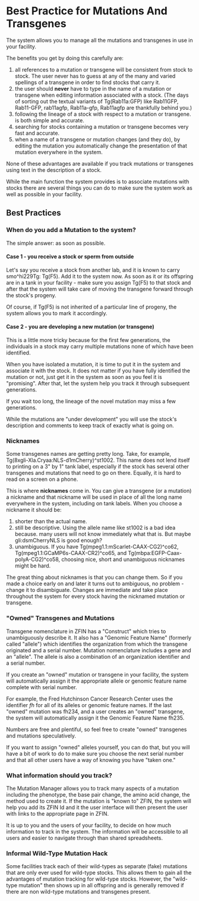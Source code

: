 # Best Practice for Mutations And Transgenes

The system allows you to manage all the mutations and transgenes in use in your facility.

The benefits you get by doing this carefully are:

1. all references to a mutation or transgene will be consistent from stock to stock.
The user never has to guess at any of the many and varied spellings of a transgene in order
to find stocks that carry it.
1. the user should **never** have to type in the name of a mutation or transgene when
editing information associated with a stock.
(The days of sorting out the textual variants of Tg(Rab11a:GFP) 
like Rab11GFP, Rab11-GFP, rab11agfp, Rab11a-gfp, Rab11agfp are thankfully behind you.)
1. following the lineage of a stock with respect to a mutation or transgene.
is both simple and accurate.
1. searching for stocks containing a mutation or transgene becomes very fast and accurate.
1. when a name of a transgene or mutation changes (and they do), by editing the mutation
you automatically change the presentation of that mutation everywhere in the system.

None of these advantages are available if you track mutations or transgenes using text
in the description of a stock.

While the main function the system provides is to associate mutations with stocks there are several things
you can do to make sure the system work as well as possible in your facility.

## Best Practices

### When do you add a Mutation to the system?

The simple answer: as soon as possible.

#### Case 1 - you receive a stock or sperm from outside

Let's say you receive a stock from another lab, and it is known to carry smo^hi229Tg: Tg(F5).
Add it to the system now.
As soon as it or its offspring are in a tank in your facility - make sure you assign Tg(F5) to that stock
and after that the system will take care of moving the transgene forward through the stock's progeny.

Of course, if Tg(F5) is not inherited of a particular line of progeny, the system allows you to mark it accordingly.

#### Case 2 - you are developing a new mutation (or transgene)

This is a little more tricky because for the first few generations,
the individuals in a stock may carry multiple mutations none of which have been identified.

When you have isolated a mutation, it is time to put it in the system and associate it with the stock.
It does not matter if you have fully identified the mutation or not, just get it in the system as soon
as you feel it is "promising". After that, let the system help you track it through subsequent generations.

If you wait too long, the lineage of the novel mutation may miss a few generations.

While the mutations are "under development" you will use the stock's description and comments to
keep track of exactly what is going on.

### Nicknames

Some transgenes names are getting pretty long. Take, for example, Tg(8xgli-Xla.Cryaa:NLS-d1mCherry)^st1002.
This name does not lend itself to printing on a 3" by 1" tank label, especially if the stock has several
other transgenes and mutations that need to go on there.
Equally, it is hard to read on a screen on a phone.

This is where **nicknames** come in.
You can give a transgene (or a mutation) a nickname and that nickname will be used in place of all the long
name everywhere in the system, including on tank labels.
When you choose a nickname it should be:

1. shorter than the actual name.
1. still be descriptive. Using the allele name like st1002 is a bad idea because.
many users will not know immediately what that is.
But maybe gli:dsmCherryNLS is good enough?
1. unambiguous.  If you have Tg(mpeg1.1:mScarlet-CAAX-CG2)^co62, Tg(mpeg1.1:GCaMP6s-CAAX-CR2)^co65, 
and Tg(mbpa:EGFP-Caax-polyA-CG2)^co58, choosing nice, short and unambiguous nicknames might be hard.

The great thing about nicknames is that you can change them.
So if you made a choice early on and later it turns out to ambiguous, no problem - change it to disambiguate.
Changes are immediate and take place throughout the system for every stock having the nicknamed mutation or transgene.

### "Owned" Transgenes and Mutations

Transgene nomenclature in ZFIN has a "Construct" which tries to unambiguously describe it.
It also has a "Genomic Feature Name" (formerly called "allele") which identifies the organization from which the
transgene originated and a serial number. Mutation nomenclature includes a gene and an "allele".
The allele is also a combination of an organization identifier and a serial number. 

If you create an "owned" mutation or transgene in your facility, the system will automatically
assign it the appropriate allele or genomic feature name complete with serial number.

For example, the Fred Hutchinson Cancer Research Center uses the identifier *fh* for all 
of its alleles or genomic feature names.
If the last "owned" mutation was fh234, and a user
creates an "owned" transgene, the system will automatically assign it the Genomic Feature Name fh235.

Numbers are free and plentiful, so feel free to create "owned" transgenes and mutations speculatively.

If you want to assign "owned" alleles yourself,
you can do that, but you will have a bit of work to do to make sure you choose the next serial number and that
all other users have a way of knowing you have "taken one."


### What information should you track?

The Mutation Manager allows you to track many aspects of a mutation including the phenotype, the base pair change, 
the amino acid change, the method used to create it.
If the mutation is "known to" ZFIN, the system will help you add its ZFIN Id
and it the user interface will then present the user with links to the appropriate page in ZFIN.

It is up to you and the users of your facility, to decide on how much information to track in the system.
The information will be accessible to all users and easier to navigate through than
shared spreadsheets.

### Informal Wild-Type Mutation Hack

Some facilities track each of their wild-types as separate (fake) mutations that are only ever used for
wild-type stocks.  This allows them to gain all the advantages of mutation tracking for wild-type stocks.
However, the "wild-type mutation" then shows up in all offspring and is generally removed if there are
non wild-type mutations and transgenes present.

